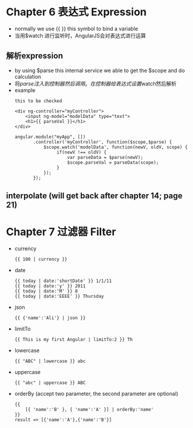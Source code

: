# Chapter 6 表达式 Expression

- normally we use {{ }} this symbol to bind a variable 
- 当用$watch 进行监听时，AngularJS会对表达式进行运算

## 解析expression
- by using $parse this internal service we able to get the $scope and do calculation
- 将$parse注入到控制器然后调用。在控制器给表达式设置$watch然后解析
- example
    ```
    this to be checked

    <div ng-controller="myController">
        <input ng-model="modelData" type="text">
        <h1>{{ parseVal }}</h1>
    </div>

    angular.module("myApp", [])
           .controller('myController', function($scope,$parse) {
               $scope.watch('modelData', function(newV, oldV, scope) {
                    if(newV !== oldV) {
                        var parseData = $parse(newV);
                        $scope.parseVal = parseData(scope);
                    }
               });
           });
    ```

## interpolate (will get back after chapter 14; page 21)

# Chapter 7 过滤器 Filter

* currency
    ```
    {{ 100 | currency }}
    ```
* date
    ```
    {{ today | date:'shortDate' }} 1/1/11
    {{ today | date:'y' }} 2011
    {{ today | date:'M' }} 8
    {{ today | date:'EEEE' }} Thursday
    ```
* json
    ```
    {{ {'name':'Ali'} | json }} 
    ```
* limitTo 
    ```
    {{ This is my first Angular | limitTo:2 }} Th
    ```
* lowercase
    ```
    {{ "ABC" | lowercase }} abc
    ```
* uppercase
    ```
    {{ "abc" | uppercase }} ABC
    ```
* orderBy (accept two parameter, the second parameter are optional)
    ```
    {{ 
        [{ 'name':'B' }, { 'name':'A' }] | orderBy:'name'
    }}
    result => [{'name':'A'},{'name':'B'}]
    ```
